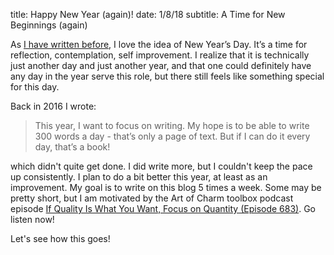 title: Happy New Year (again)!
date: 1/8/18
subtitle: A Time for New Beginnings (again)

As [I have written before](https://bblais.github.io/happy-new-year.html), I love the idea of New Year’s Day.  It’s a time for reflection, contemplation, self improvement.  I realize that it is technically just another day and just another year, and that one could definitely have any day in the year serve this role, but there still feels like something special for this day.

Back in 2016 I wrote:

> This year, I want to focus on writing.  My hope is to be able to write 300 words a day - that’s only a page of text.  But if I can do it every day, that’s a book! 

which didn't quite get done.  I did write more, but I couldn't keep the pace up consistently.  I plan to do a bit better this year, at least as an improvement.  My goal is to write on this blog 5 times a week.  Some may be pretty short, but I am motivated by the Art of Charm toolbox podcast episode [If Quality Is What You Want, Focus on Quantity (Episode 683)](https://theartofcharm.com/podcast-episodes/aoc-toolbox-quality-want-focus-quantity-episode-683/).  Go listen now!  

Let's see how this goes!
